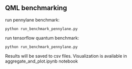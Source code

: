 ## QML benchmarking

run pennylane benchmark:
```
python run_benchmark_pennylane.py
```

run tensorflow quantum benchmark:
```
python run_benchmark_pennylane.py
```

Results will be saved to csv files.
Visualization is available in aggregate_and_plot.ipynb notebook